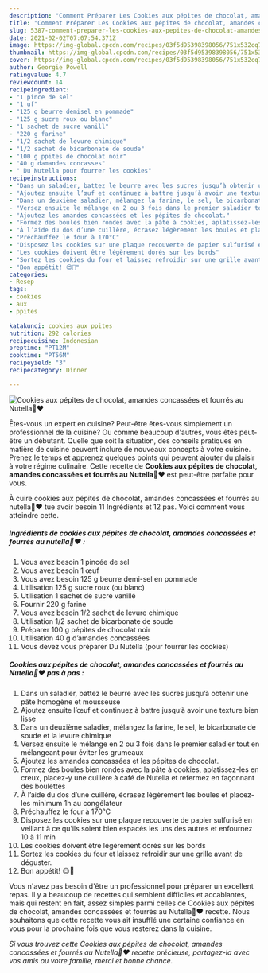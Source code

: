 ```yaml
---
description: "Comment Préparer Les Cookies aux pépites de chocolat, amandes concassées et fourrés au Nutella🍫❤️"
title: "Comment Préparer Les Cookies aux pépites de chocolat, amandes concassées et fourrés au Nutella🍫❤️"
slug: 5387-comment-preparer-les-cookies-aux-pepites-de-chocolat-amandes-concassees-et-fourres-au-nutella
date: 2021-02-02T07:07:54.371Z
image: https://img-global.cpcdn.com/recipes/03f5d95398398056/751x532cq70/cookies-aux-pepites-de-chocolat-amandes-concassees-et-fourres-au-nutella🍫❤️-photo-principale-de-la-recette.jpg
thumbnail: https://img-global.cpcdn.com/recipes/03f5d95398398056/751x532cq70/cookies-aux-pepites-de-chocolat-amandes-concassees-et-fourres-au-nutella🍫❤️-photo-principale-de-la-recette.jpg
cover: https://img-global.cpcdn.com/recipes/03f5d95398398056/751x532cq70/cookies-aux-pepites-de-chocolat-amandes-concassees-et-fourres-au-nutella🍫❤️-photo-principale-de-la-recette.jpg
author: Georgie Powell
ratingvalue: 4.7
reviewcount: 14
recipeingredient:
- "1 pince de sel"
- "1 uf"
- "125 g beurre demisel en pommade"
- "125 g sucre roux ou blanc"
- "1 sachet de sucre vanill"
- "220 g farine"
- "1/2 sachet de levure chimique"
- "1/2 sachet de bicarbonate de soude"
- "100 g ppites de chocolat noir"
- "40 g damandes concasses"
- " Du Nutella pour fourrer les cookies"
recipeinstructions:
- "Dans un saladier, battez le beurre avec les sucres jusqu’à obtenir une pâte homogène et mousseuse"
- "Ajoutez ensuite l’œuf et continuez à battre jusqu’à avoir une texture bien lisse"
- "Dans un deuxième saladier, mélangez la farine, le sel, le bicarbonate de soude et la levure chimique"
- "Versez ensuite le mélange en 2 ou 3 fois dans le premier saladier tout en mélangeant pour éviter les grumeaux"
- "Ajoutez les amandes concassées et les pépites de chocolat."
- "Formez des boules bien rondes avec la pâte à cookies, aplatissez-les en creux, placez-y une cuillère à café de Nutella et refermez en façonnant des boulettes"
- "À l’aide du dos d’une cuillère, écrasez légèrement les boules et placez-les minimum 1h au congélateur"
- "Préchauffez le four à 170°C"
- "Disposez les cookies sur une plaque recouverte de papier sulfurisé en veillant à ce qu’ils soient bien espacés les uns des autres et enfournez 10 à 11 min"
- "Les cookies doivent être légèrement dorés sur les bords"
- "Sortez les cookies du four et laissez refroidir sur une grille avant de déguster."
- "Bon appétit! 😍🤤"
categories:
- Resep
tags:
- cookies
- aux
- ppites

katakunci: cookies aux ppites 
nutrition: 292 calories
recipecuisine: Indonesian
preptime: "PT12M"
cooktime: "PT56M"
recipeyield: "3"
recipecategory: Dinner

---
```



![Cookies aux pépites de chocolat, amandes concassées et fourrés au Nutella🍫❤️](https://img-global.cpcdn.com/recipes/03f5d95398398056/751x532cq70/cookies-aux-pepites-de-chocolat-amandes-concassees-et-fourres-au-nutella🍫❤️-photo-principale-de-la-recette.jpg)

Êtes-vous un expert en cuisine? Peut-être êtes-vous simplement un professionnel de la cuisine? Ou comme beaucoup d'autres, vous êtes peut-être un débutant. Quelle que soit la situation, des conseils pratiques en matière de cuisine peuvent inclure de nouveaux concepts à votre cuisine. Prenez le temps et apprenez quelques points qui peuvent ajouter du plaisir à votre régime culinaire. Cette recette de <strong> Cookies aux pépites de chocolat, amandes concassées et fourrés au Nutella🍫❤️ </strong> est peut-être parfaite pour vous.

<!--inarticleads1-->

À cuire cookies aux pépites de chocolat, amandes concassées et fourrés au nutella🍫❤️ tue avoir besoin 11 Ingrédients et 12 pas. Voici comment vous atteindre cette.

##### Ingrédients de cookies aux pépites de chocolat, amandes concassées et fourrés au nutella🍫❤️ :

1. Vous avez besoin 1 pincée de sel
1. Vous avez besoin 1 œuf
1. Vous avez besoin 125 g beurre demi-sel en pommade
1. Utilisation 125 g sucre roux (ou blanc)
1. Utilisation 1 sachet de sucre vanillé
1. Fournir 220 g farine
1. Vous avez besoin 1/2 sachet de levure chimique
1. Utilisation 1/2 sachet de bicarbonate de soude
1. Préparer 100 g pépites de chocolat noir
1. Utilisation 40 g d’amandes concassées
1. Vous devez vous préparer  Du Nutella (pour fourrer les cookies)




<!--inarticleads2-->

##### Cookies aux pépites de chocolat, amandes concassées et fourrés au Nutella🍫❤️ pas à pas :

1. Dans un saladier, battez le beurre avec les sucres jusqu’à obtenir une pâte homogène et mousseuse
1. Ajoutez ensuite l’œuf et continuez à battre jusqu’à avoir une texture bien lisse
1. Dans un deuxième saladier, mélangez la farine, le sel, le bicarbonate de soude et la levure chimique
1. Versez ensuite le mélange en 2 ou 3 fois dans le premier saladier tout en mélangeant pour éviter les grumeaux
1. Ajoutez les amandes concassées et les pépites de chocolat.
1. Formez des boules bien rondes avec la pâte à cookies, aplatissez-les en creux, placez-y une cuillère à café de Nutella et refermez en façonnant des boulettes
1. À l’aide du dos d’une cuillère, écrasez légèrement les boules et placez-les minimum 1h au congélateur
1. Préchauffez le four à 170°C
1. Disposez les cookies sur une plaque recouverte de papier sulfurisé en veillant à ce qu’ils soient bien espacés les uns des autres et enfournez 10 à 11 min
1. Les cookies doivent être légèrement dorés sur les bords
1. Sortez les cookies du four et laissez refroidir sur une grille avant de déguster.
1. Bon appétit! 😍🤤




<!--inarticleads1-->

<p>
Vous n'avez pas besoin d'être un professionnel pour préparer un excellent repas. Il y a beaucoup de recettes qui semblent difficiles et accablantes, mais qui restent en fait, assez simples parmi celles de Cookies aux pépites de chocolat, amandes concassées et fourrés au Nutella🍫❤️ recette. Nous souhaitons que cette recette vous ait insufflé une certaine confiance en vous pour la prochaine fois que vous resterez dans la cuisine.
</p>

<p>
<i>Si vous trouvez cette Cookies aux pépites de chocolat, amandes concassées et fourrés au Nutella🍫❤️ recette précieuse, partagez-la avec vos amis ou votre famille, merci et bonne chance.</i>
</p>
